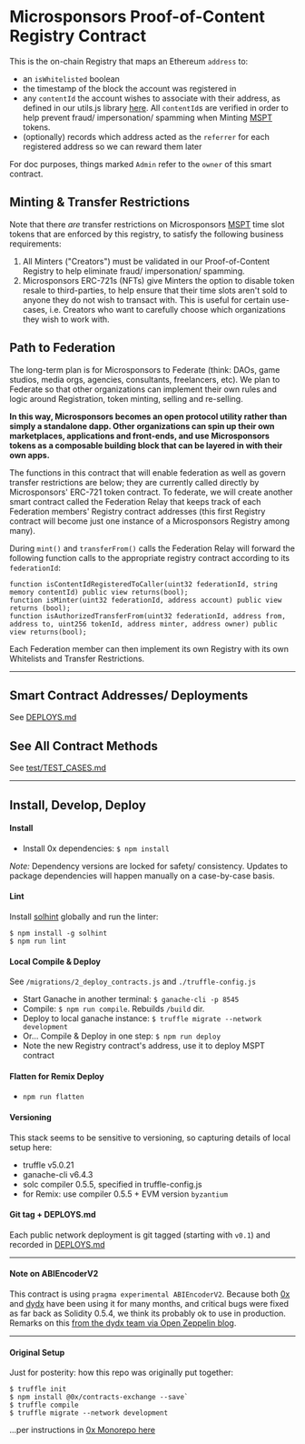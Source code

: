 # Microsponsors Proof-of-Content Registry Contract

This is the on-chain Registry that maps an Ethereum `address` to:
- an `isWhitelisted` boolean
- the timestamp of the block the account was registered in
- any `contentId` the account wishes to associate with their address, as defined in our utils.js library [here](https://github.com/microsponsors/utils.js#contentid). All `contentId`s are verified in order to help prevent fraud/ impersonation/ spamming when Minting [MSPT](https://github.com/microsponsors/mspt) tokens.
- (optionally) records which address acted as the `referrer` for each registered address so we can reward them later

For doc purposes, things marked `Admin` refer to the `owner` of this smart contract.

## Minting & Transfer Restrictions
Note that there *are* transfer restrictions on Microsponsors [MSPT](https://github.com/microsponsors/mspt) time slot tokens that are enforced by this registry, to satisfy the following business requirements:

1. All Minters ("Creators") must be validated in our Proof-of-Content Registry to help eliminate fraud/ impersonation/ spamming.
2. Microsponsors ERC-721s (NFTs) give Minters the option to disable token resale to third-parties, to help ensure that their time slots aren't sold to anyone they do not wish to transact with. This is useful for certain use-cases, i.e. Creators who want to carefully choose which organizations they wish to work with.

## Path to Federation
The long-term plan is for Microsponsors to Federate (think: DAOs, game studios, media orgs, agencies, consultants, freelancers, etc). We plan to Federate so that other organizations can implement their own rules and logic around Registration, token minting, selling and re-selling.

**In this way, Microsponsors becomes an open protocol utility rather than simply a standalone dapp. Other organizations can spin up their own marketplaces, applications and front-ends, and use Microsponsors tokens as a composable building block that can be layered in with their own apps.**

The functions in this contract that will enable federation as well as govern transfer restrictions are below; they are currently called directly by Microsponsors' ERC-721 token contract. To federate, we will create another smart contract called the Federation Relay that keeps track of each Federation members' Registry contract addresses (this first Registry contract will become just one instance of a Microsponsors Registry among many).

During `mint()` and `transferFrom()` calls the Federation Relay will forward the following function calls to the appropriate registry contract according to its `federationId`:

```
function isContentIdRegisteredToCaller(uint32 federationId, string memory contentId) public view returns(bool);
function isMinter(uint32 federationId, address account) public view returns (bool);
function isAuthorizedTransferFrom(uint32 federationId, address from, address to, uint256 tokenId, address minter, address owner) public view returns(bool);

```

Each Federation member can then implement its own Registry with its own Whitelists and Transfer Restrictions.

---

## Smart Contract Addresses/ Deployments
See [DEPLOYS.md](DEPLOYS.md)

## See All Contract Methods
See [test/TEST_CASES.md](test/TEST_CASES.md)

---

## Install, Develop, Deploy

#### Install
* Install 0x dependencies: `$ npm install`

_Note:_ Dependency versions are locked for safety/ consistency. Updates to package dependencies will happen manually on a case-by-case basis.

#### Lint
Install [solhint](https://www.npmjs.com/package/solhint) globally and run the linter:
```
$ npm install -g solhint
$ npm run lint
```

#### Local Compile & Deploy
See `/migrations/2_deploy_contracts.js` and `./truffle-config.js`
* Start Ganache in another terminal: `$ ganache-cli -p 8545`
* Compile: `$ npm run compile`. Rebuilds `/build` dir.
* Deploy to local ganache instance: `$ truffle migrate --network development `
* Or... Compile & Deploy in one step: `$ npm run deploy`
* Note the new Registry contract's address, use it to deploy MSPT contract

#### Flatten for Remix Deploy
* `npm run flatten`

#### Versioning
This stack seems to be sensitive to versioning, so capturing details of local setup here:

* truffle v5.0.21
* ganache-cli v6.4.3
* solc compiler 0.5.5, specified in truffle-config.js
* for Remix: use compiler 0.5.5 + EVM version `byzantium`

#### Git tag + DEPLOYS.md
Each public network deployment is git tagged (starting with `v0.1`) and recorded in [DEPLOYS.md](DEPLOYS.md)

---

#### Note on ABIEncoderV2
This contract is using `pragma experimental ABIEncoderV2`. Because both [0x](https://0x.org) and [dydx](https://dydx.exchange/) have been using it for many months, and critical bugs were fixed as far back as Solidity 0.5.4, we think its probably ok to use in production. Remarks on this [from the dydx team via Open Zeppelin blog](https://blog.openzeppelin.com/solo-margin-protocol-audit-30ac2aaf6b10/).

---

#### Original Setup
Just for posterity: how this repo was originally put together:
```
$ truffle init
$ npm install @0x/contracts-exchange --save`
$ truffle compile
$ truffle migrate --network development
```
...per instructions in [0x Monorepo here](https://github.com/0xProject/0x-monorepo/tree/development/contracts/exchange)
